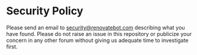 # Security Policy

Please send an email to [security@renovatebot.com](mailto:security@renovatebot.com) describing what you have found. Please do not raise an issue in this repository or publicize your concern in any other forum without giving us adequate time to investigate first.

